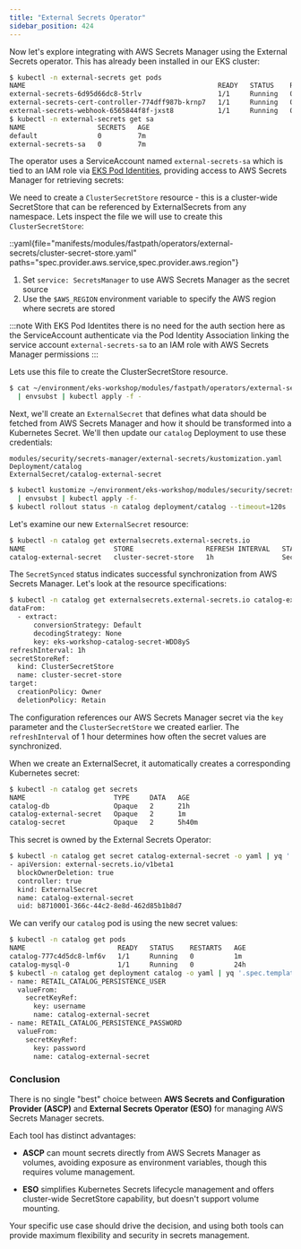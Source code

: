 ```yaml
---
title: "External Secrets Operator"
sidebar_position: 424
---
```


Now let's explore integrating with AWS Secrets Manager using the External Secrets operator. This has already been installed in our EKS cluster:

```bash
$ kubectl -n external-secrets get pods
NAME                                                READY   STATUS    RESTARTS   AGE
external-secrets-6d95d66dc8-5trlv                   1/1     Running   0          7m
external-secrets-cert-controller-774dff987b-krnp7   1/1     Running   0          7m
external-secrets-webhook-6565844f8f-jxst8           1/1     Running   0          7m
$ kubectl -n external-secrets get sa
NAME                  SECRETS   AGE
default               0         7m
external-secrets-sa   0         7m
```

The operator uses a ServiceAccount named `external-secrets-sa` which is tied to an IAM role via [EKS Pod Identities](../amazon-eks-pod-identity/), providing access to AWS Secrets Manager for retrieving secrets:

We need to create a `ClusterSecretStore` resource - this is a cluster-wide SecretStore that can be referenced by ExternalSecrets from any namespace. Lets inspect the file we will use to create this `ClusterSecretStore`:

::yaml{file="manifests/modules/fastpath/operators/external-secrets/cluster-secret-store.yaml" paths="spec.provider.aws.service,spec.provider.aws.region"}

1. Set `service: SecretsManager` to use AWS Secrets Manager as the secret source
2. Use the `$AWS_REGION` environment variable to specify the AWS region where secrets are stored

:::note
With EKS Pod Identites there is no need for the auth section here as the ServiceAccount authenticate via the Pod Identity Association linking the service account `external-secrets-sa` to an IAM role with AWS Secrets Manager permissions
:::

Lets use this file to create the ClusterSecretStore resource.

```bash
$ cat ~/environment/eks-workshop/modules/fastpath/operators/external-secrets/cluster-secret-store.yaml \
  | envsubst | kubectl apply -f -
```

Next, we'll create an `ExternalSecret` that defines what data should be fetched from AWS Secrets Manager and how it should be transformed into a Kubernetes Secret. We'll then update our `catalog` Deployment to use these credentials:

```kustomization
modules/security/secrets-manager/external-secrets/kustomization.yaml
Deployment/catalog
ExternalSecret/catalog-external-secret
```

```bash
$ kubectl kustomize ~/environment/eks-workshop/modules/security/secrets-manager/external-secrets/ \
  | envsubst | kubectl apply -f-
$ kubectl rollout status -n catalog deployment/catalog --timeout=120s
```

Let's examine our new `ExternalSecret` resource:

```bash
$ kubectl -n catalog get externalsecrets.external-secrets.io
NAME                      STORE                  REFRESH INTERVAL   STATUS         READY
catalog-external-secret   cluster-secret-store   1h                 SecretSynced   True
```

The `SecretSynced` status indicates successful synchronization from AWS Secrets Manager. Let's look at the resource specifications:

```bash
$ kubectl -n catalog get externalsecrets.external-secrets.io catalog-external-secret -o yaml | yq '.spec'
dataFrom:
  - extract:
      conversionStrategy: Default
      decodingStrategy: None
      key: eks-workshop-catalog-secret-WDD8yS
refreshInterval: 1h
secretStoreRef:
  kind: ClusterSecretStore
  name: cluster-secret-store
target:
  creationPolicy: Owner
  deletionPolicy: Retain
```

The configuration references our AWS Secrets Manager secret via the `key` parameter and the `ClusterSecretStore` we created earlier. The `refreshInterval` of 1 hour determines how often the secret values are synchronized.

When we create an ExternalSecret, it automatically creates a corresponding Kubernetes secret:

```bash
$ kubectl -n catalog get secrets
NAME                      TYPE     DATA   AGE
catalog-db                Opaque   2      21h
catalog-external-secret   Opaque   2      1m
catalog-secret            Opaque   2      5h40m
```

This secret is owned by the External Secrets Operator:

```bash
$ kubectl -n catalog get secret catalog-external-secret -o yaml | yq '.metadata.ownerReferences'
- apiVersion: external-secrets.io/v1beta1
  blockOwnerDeletion: true
  controller: true
  kind: ExternalSecret
  name: catalog-external-secret
  uid: b8710001-366c-44c2-8e8d-462d85b1b8d7
```

We can verify our `catalog` pod is using the new secret values:

```bash
$ kubectl -n catalog get pods
NAME                       READY   STATUS    RESTARTS   AGE
catalog-777c4d5dc8-lmf6v   1/1     Running   0          1m
catalog-mysql-0            1/1     Running   0          24h
$ kubectl -n catalog get deployment catalog -o yaml | yq '.spec.template.spec.containers[] | .env'
- name: RETAIL_CATALOG_PERSISTENCE_USER
  valueFrom:
    secretKeyRef:
      key: username
      name: catalog-external-secret
- name: RETAIL_CATALOG_PERSISTENCE_PASSWORD
  valueFrom:
    secretKeyRef:
      key: password
      name: catalog-external-secret
```

### Conclusion

There is no single "best" choice between **AWS Secrets and Configuration Provider (ASCP)** and **External Secrets Operator (ESO)** for managing AWS Secrets Manager secrets.

Each tool has distinct advantages:

- **ASCP** can mount secrets directly from AWS Secrets Manager as volumes, avoiding exposure as environment variables, though this requires volume management.

- **ESO** simplifies Kubernetes Secrets lifecycle management and offers cluster-wide SecretStore capability, but doesn't support volume mounting.

Your specific use case should drive the decision, and using both tools can provide maximum flexibility and security in secrets management.
